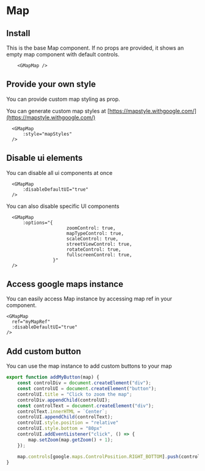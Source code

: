 # Map

## Install

This is the base Map component. If no props are provided, it shows an empty map component with default controls.

```vue
    <GMapMap />
```

## Provide your own style
You can provide custom map styling as prop.

You can generate custom map styles at  [https://mapstyle.withgoogle.com/](https://mapstyle.withgoogle.com/)
```vue
  <GMapMap
      :style="mapStyles"
  />
```

## Disable ui elements
You can disable all ui components at once
```vue
  <GMapMap
      :disableDefaultUI="true"
  />
```
You can also disable specific UI components

```vue
  <GMapMap
      :options="{
                      zoomControl: true,
                      mapTypeControl: true,
                      scaleControl: true,
                      streetViewControl: true,
                      rotateControl: true,
                      fullscreenControl: true,
                 }"
  />
```


## Access google maps instance
You can easily access Map instance by accessing map ref in your component.

```vue
<GMapMap
  ref="myMapRef"
  :disableDefaultUI="true"
/>
```

## Add custom button
You can use the map instance to add custom buttons to your map
```js
export function addMyButton(map) {
    const controlDiv = document.createElement("div");
    const controlUI = document.createElement("button");
    controlUI.title = "Click to zoom the map";
    controlDiv.appendChild(controlUI);
    const controlText = document.createElement("div");
    controlText.innerHTML = `Center`;
    controlUI.appendChild(controlText);
    controlUI.style.position = "relative"
    controlUI.style.bottom = "80px"
    controlUI.addEventListener("click", () => {
        map.setZoom(map.getZoom() + 1);
    });

    map.controls[google.maps.ControlPosition.RIGHT_BOTTOM].push(controlDiv); // eslint-disable-line no-undef
}
```
